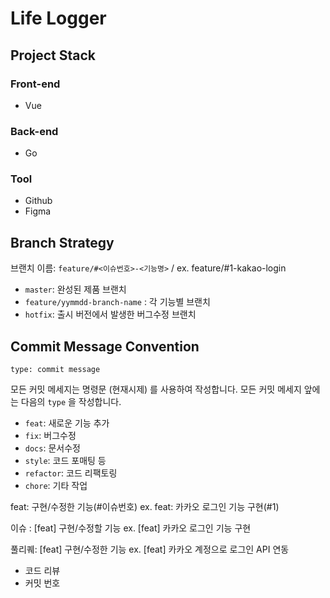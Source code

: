 # Life Logger

## Project Stack

### Front-end

- Vue

### Back-end

- Go

### Tool

- Github
- Figma

## Branch Strategy

브랜치 이름: `feature/#<이슈번호>-<기능명>`
              / ex. feature/#1-kakao-login
- `master`: 완성된 제품 브랜치
- `feature/yymmdd-branch-name` : 각 기능별 브랜치
- `hotfix`: 출시 버전에서 발생한 버그수정 브랜치


## Commit Message Convention

```
type: commit message
```

모든 커밋 메세지는 명령문 (현재시제) 를 사용하여 작성합니다. 모든 커밋 메세지 앞에는 다음의 `type` 을 작성합니다.

- `feat`: 새로운 기능 추가
- `fix`: 버그수정
- `docs`: 문서수정
- `style`: 코드 포매팅 등
- `refactor`: 코드 리팩토링
- `chore`: 기타 작업

feat: 구현/수정한 기능(#이슈번호)
 ex. feat: 카카오 로그인 기능 구현(#1)

이슈 : [feat] 구현/수정할 기능
 ex. [feat] 카카오 로그인 기능 구현
 
풀리퀘: [feat] 구현/수정한 기능
 ex. [feat] 카카오 계정으로  로그인 API 연동
 - 코드 리뷰
 - 커밋 번호





